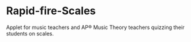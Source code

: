 # Rapid-fire-Scales
Applet for music teachers and AP® Music Theory teachers quizzing their students on scales.
